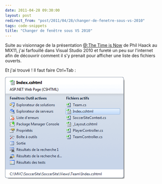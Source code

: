 ```yaml
---
date: 2011-04-28 09:30:00
layout: post
redirect_from: "post/2011/04/28/changer-de-fenetre-sous-vs-2010"
tags: code-snippets
title: "Changer de fenêtre sous VS 2010"
---
```


Suite au visionnage de la présentation [@:The Time is
Now](http://channel9.msdn.com/events/MIX/MIX11/FRM03) de Phil Haack au MIX11, j'ai farfouillé dans Visual Studio 2010 et
fureté un peu sur l'internet afin de découvrir comment il s'y prenait pour
afficher une liste des fichiers ouverts.

Et j'ai trouvé ! Il faut faire Ctrl+Tab :

![](/public/2011/ctrltabvs2010.png)
